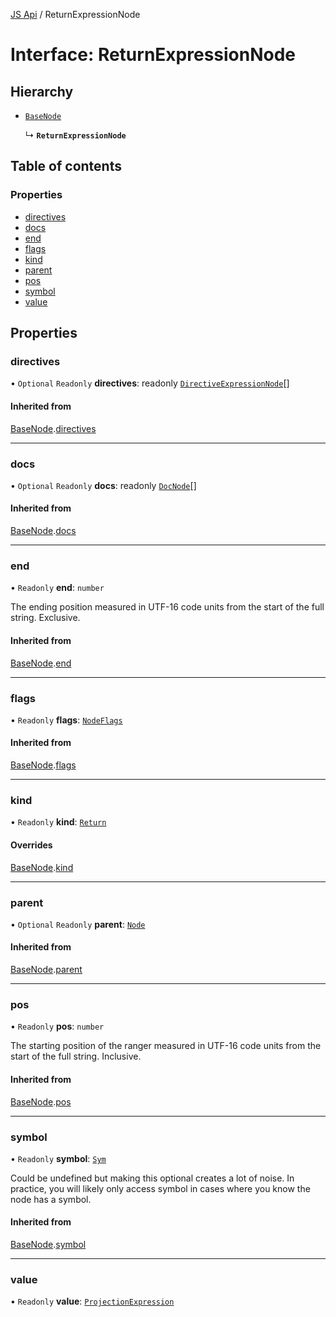 [JS Api](../index.md) / ReturnExpressionNode

# Interface: ReturnExpressionNode

## Hierarchy

- [`BaseNode`](BaseNode.md)

  ↳ **`ReturnExpressionNode`**

## Table of contents

### Properties

- [directives](ReturnExpressionNode.md#directives)
- [docs](ReturnExpressionNode.md#docs)
- [end](ReturnExpressionNode.md#end)
- [flags](ReturnExpressionNode.md#flags)
- [kind](ReturnExpressionNode.md#kind)
- [parent](ReturnExpressionNode.md#parent)
- [pos](ReturnExpressionNode.md#pos)
- [symbol](ReturnExpressionNode.md#symbol)
- [value](ReturnExpressionNode.md#value)

## Properties

### directives

• `Optional` `Readonly` **directives**: readonly [`DirectiveExpressionNode`](DirectiveExpressionNode.md)[]

#### Inherited from

[BaseNode](BaseNode.md).[directives](BaseNode.md#directives)

___

### docs

• `Optional` `Readonly` **docs**: readonly [`DocNode`](DocNode.md)[]

#### Inherited from

[BaseNode](BaseNode.md).[docs](BaseNode.md#docs)

___

### end

• `Readonly` **end**: `number`

The ending position measured in UTF-16 code units from the start of the
full string. Exclusive.

#### Inherited from

[BaseNode](BaseNode.md).[end](BaseNode.md#end)

___

### flags

• `Readonly` **flags**: [`NodeFlags`](../enums/NodeFlags.md)

#### Inherited from

[BaseNode](BaseNode.md).[flags](BaseNode.md#flags)

___

### kind

• `Readonly` **kind**: [`Return`](../enums/SyntaxKind.md#return)

#### Overrides

[BaseNode](BaseNode.md).[kind](BaseNode.md#kind)

___

### parent

• `Optional` `Readonly` **parent**: [`Node`](../index.md#node)

#### Inherited from

[BaseNode](BaseNode.md).[parent](BaseNode.md#parent)

___

### pos

• `Readonly` **pos**: `number`

The starting position of the ranger measured in UTF-16 code units from the
start of the full string. Inclusive.

#### Inherited from

[BaseNode](BaseNode.md).[pos](BaseNode.md#pos)

___

### symbol

• `Readonly` **symbol**: [`Sym`](Sym.md)

Could be undefined but making this optional creates a lot of noise. In practice,
you will likely only access symbol in cases where you know the node has a symbol.

#### Inherited from

[BaseNode](BaseNode.md).[symbol](BaseNode.md#symbol)

___

### value

• `Readonly` **value**: [`ProjectionExpression`](../index.md#projectionexpression)
